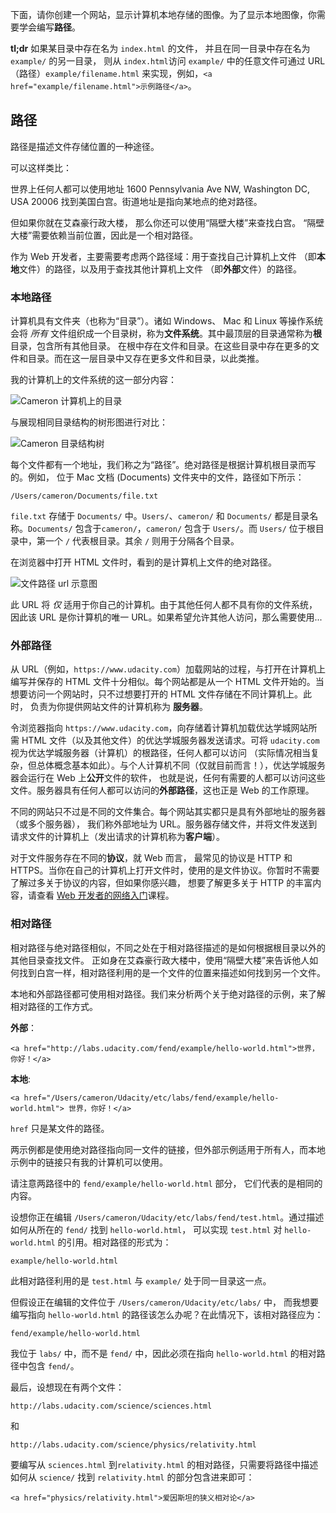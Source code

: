下面，请你创建一个网站，显示计算机本地存储的图像。为了显示本地图像，你需要学会编写**路径**。

**tl;dr** 如果某目录中存在名为 `index.html` 的文件， 并且在同一目录中存在名为 `example/` 的另一目录， 则从 `index.html`访问 `example/` 中的任意文件可通过 URL （路径）`example/filename.html` 来实现，例如，`<a href="example/filename.html">示例路径</a>`。

## 路径

路径是描述文件存储位置的一种途径。

可以这样类比：

世界上任何人都可以使用地址 1600 Pennsylvania Ave NW, Washington DC, USA 20006 找到美国白宫。街道地址是指向某地点的绝对路径。

但如果你就在艾森豪行政大楼， 那么你还可以使用“隔壁大楼”来查找白宫。 “隔壁大楼”需要依赖当前位置，因此是一个相对路径。

作为 Web 开发者，主要需要考虑两个路径域：用于查找自己计算机上文件 （即**本地**文件）的路径，以及用于查找其他计算机上文件 （即**外部**文件）的路径。

### 本地路径

计算机具有文件夹（也称为“目录”）。诸如 Windows、 Mac 和 Linux 等操作系统会将 *所有* 文件组织成一个目录树，称为**文件系统**。其中最顶层的目录通常称为**根**目录，包含所有其他目录。 在根中存在文件和目录。在这些目录中存在更多的文件和目录。而在这一层目录中又存在更多文件和目录，以此类推。

我的计算机上的文件系统的这一部分内容：

![Cameron 计算机上的目录](http://ww1.sinaimg.cn/large/65e4f1e6gw1faezpid4tij20dw08jq3o.jpg)

与展现相同目录结构的树形图进行对比：

![Cameron 目录结构树](http://ww2.sinaimg.cn/large/65e4f1e6gw1faezqftvjgj20dw08nt9g.jpg)

每个文件都有一个地址，我们称之为“路径”。绝对路径是根据计算机根目录而写的。例如， 位于 Mac 文档 (Documents) 文件夹中的文件，路径如下所示：

```
/Users/cameron/Documents/file.txt
```

`file.txt` 存储于 `Documents/` 中。`Users/`、`cameron/` 和 `Documents/` 都是目录名称。`Documents/` 包含于`cameron/`，`cameron/` 包含于 `Users/`。而 `Users/` 位于根目录中，第一个 `/` 代表根目录。其余 `/` 则用于分隔各个目录。

在浏览器中打开 HTML 文件时，看到的是计算机上文件的绝对路径。

![文件路径 url 示意图](http://ww2.sinaimg.cn/large/65e4f1e6gw1faezr0dt5qj20go054aau.jpg)

此 URL 将 *仅* 适用于你自己的计算机。由于其他任何人都不具有你的文件系统，因此该 URL 是你计算机的唯一 URL。如果希望允许其他人访问，那么需要使用...

### 外部路径

从 URL（例如，`https://www.udacity.com`）加载网站的过程，与打开在计算机上编写并保存的 HTML 文件十分相似。每个网站都是从一个 HTML 文件开始的。当想要访问一个网站时，只不过想要打开的 HTML 文件存储在不同计算机上。此时， 负责为你提供网站文件的计算机称为 **服务器**。

令浏览器指向 `https://www.udacity.com`，向存储着计算机加载优达学城网站所需 HTML 文件（以及其他文件）的优达学城服务器发送请求。可将 `udacity.com` 视为优达学城服务器（计算机）的根路径，任何人都可以访问 （实际情况相当复杂，但总体概念基本如此）。与个人计算机不同（仅就目前而言！），优达学城服务器会运行在 Web 上**公开**文件的软件， 也就是说，任何有需要的人都可以访问这些文件。服务器具有任何人都可以访问的**外部路径**，这也正是 Web 的工作原理。

不同的网站只不过是不同的文件集合。每个网站其实都只是具有外部地址的服务器（或多个服务器）， 我们称外部地址为 URL。服务器存储文件，并将文件发送到请求文件的计算机上（发出请求的计算机称为**客户端**）。

对于文件服务存在不同的**协议**，就 Web 而言， 最常见的协议是 HTTP 和 HTTPS。当你在自己的计算机上打开文件时，使用的是文件协议。你暂时不需要了解过多关于协议的内容，但如果你感兴趣， 想要了解更多关于 HTTP 的丰富内容，请查看 [Web 开发者的网络入门](https://cn.udacity.com/course/networking-for-web-developers--ud256)课程。

### 相对路径

相对路径与绝对路径相似，不同之处在于相对路径描述的是如何根据根目录以外的其他目录查找文件。 正如身在艾森豪行政大楼中，使用“隔壁大楼”来告诉他人如何找到白宫一样，相对路径利用的是一个文件的位置来描述如何找到另一个文件。

本地和外部路径都可使用相对路径。我们来分析两个关于绝对路径的示例，来了解相对路径的工作方式。

**外部**：

```
<a href="http://labs.udacity.com/fend/example/hello-world.html">世界，你好！</a>
```

**本地**:

```
<a href="/Users/cameron/Udacity/etc/labs/fend/example/hello-world.html"> 世界，你好！</a>
```

`href` 只是某文件的路径。

两示例都是使用绝对路径指向同一文件的链接，但外部示例适用于所有人，而本地示例中的链接只有我的计算机可以使用。

请注意两路径中的 `fend/example/hello-world.html` 部分， 它们代表的是相同的内容。

设想你正在编辑 `/Users/cameron/Udacity/etc/labs/fend/test.html`。通过描述如何从所在的 `fend/` 找到 `hello-world.html`， 可以实现 `test.html` 对 `hello-world.html` 的引用。相对路径的形式为：

```
example/hello-world.html
```

此相对路径利用的是 `test.html` 与 `example/` 处于同一目录这一点。

但假设正在编辑的文件位于 `/Users/cameron/Udacity/etc/labs/` 中， 而我想要编写指向 `hello-world.html` 的路径该怎么办呢？在此情况下，该相对路径应为：

```
fend/example/hello-world.html
```

我位于 `labs/` 中，而不是 `fend/` 中，因此必须在指向 `hello-world.html` 的相对路径中包含 `fend/`。

最后，设想现在有两个文件：

```
http://labs.udacity.com/science/sciences.html
```

和

```
http://labs.udacity.com/science/physics/relativity.html
```

要编写从 `sciences.html` 到`relativity.html` 的相对路径，只需要将路径中描述如何从 `science/` 找到 `relativity.html` 的部分包含进来即可：

```
<a href="physics/relativity.html">爱因斯坦的狭义相对论</a>
```


